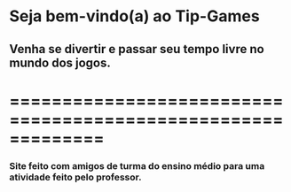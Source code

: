 # Seja bem-vindo(a) ao Tip-Games
## Venha se divertir e passar seu tempo livre no mundo dos jogos.   

# =============================================================

### Site feito com amigos de turma do ensino médio para uma atividade feito pelo professor.
 
